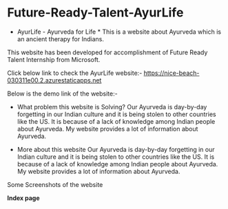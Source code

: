 # Future-Ready-Talent-AyurLife
* AyurLife - Ayurveda for Life *
This is a website about Ayurveda which is an ancient therapy for Indians.


This website has been developed for accomplishment of Future Ready Talent Internship from Microsoft.

Click below link to check the AyurLife website:- https://nice-beach-030311e00.2.azurestaticapps.net

Below is the demo link of the website:- 

* What problem this website is Solving?
Our Ayurveda is day-by-day forgetting in our Indian culture and it is being stolen to other countries like the US. It is because of a lack of knowledge among Indian people about Ayurveda. My website provides a lot of information about Ayurveda. 

* More about this website
Our Ayurveda is day-by-day forgetting in our Indian culture and it is being stolen to other countries like the US. It is because of a lack of knowledge among Indian people about Ayurveda. My website provides a lot of information about Ayurveda. 

Some Screenshots of the website


**Index page**
